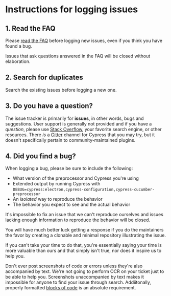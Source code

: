 # Instructions for logging issues

## 1. Read the FAQ

Please [read the FAQ](docs/faq.md) before logging new issues, even if you think you have found a bug.

Issues that ask questions answered in the FAQ will be closed without elaboration.

## 2. Search for duplicates

Search the existing issues before logging a new one.

## 3. Do you have a question?

The issue tracker is primarily for **issues**, in other words, bugs and suggestions. User support is generally not provided and if you have a *question*, please use [Stack Overflow](https://stackoverflow.com/questions/tagged/cypress-cucumber-preprocessor), your favorite search engine, or other resources. There *is* a [Gitter](https://gitter.im/cypress-io/cypress) channel for Cypress that you may try, but it doesn't specifically pertain to community-maintained plugins.

## 4. Did you find a bug?

When logging a bug, please be sure to include the following:

 * What version of the preprocessor and Cypress you're using
 * Extended output by running Cypress with `DEBUG=cypress:electron,cypress-configuration,cypress-cucumber-preprocessor`
 * An *isolated* way to reproduce the behavior
 * The behavior you expect to see and the actual behavior

It's impossible to fix an issue that we can't reproduce ourselves and issues lacking enough information to reproduce the behavior will be closed.

You will have much better luck getting a response if you do the maintainers the favor by creating a clonable and minimal repository illustrating the issue.

If you can't take your time to do that, you're essentially saying your time is more valuable than ours and that simply isn't true, nor does it inspire us to help you.

Don't ever post screenshots of code or errors unless they're also accompanied by text. We're not going to perform OCR on your ticket just to be able to help you. Screenshots unaccompanied by text makes it impossible for anyone to find your issue through search. Addiitonally, properly formatted [blocks of code](https://docs.github.com/en/get-started/writing-on-github/working-with-advanced-formatting/creating-and-highlighting-code-blocks) is an absolute requirement.
